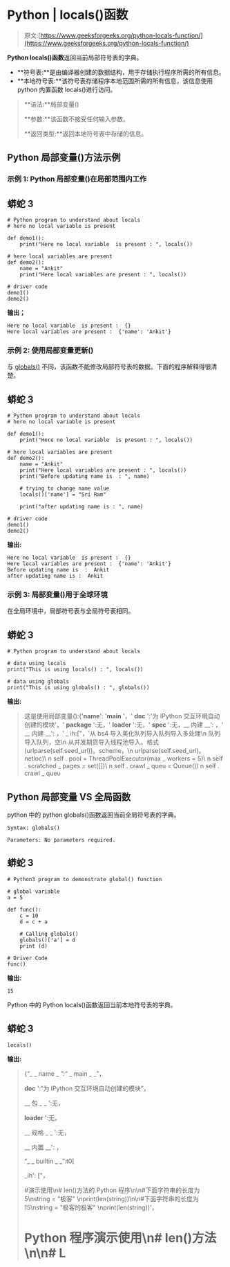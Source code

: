 # Python | locals()函数

> 原文:[https://www.geeksforgeeks.org/python-locals-function/](https://www.geeksforgeeks.org/python-locals-function/)

**Python locals()函数**返回当前局部符号表的字典。

*   **符号表:**是由编译器创建的数据结构，用于存储执行程序所需的所有信息。
*   **本地符号表:**该符号表存储程序本地范围所需的所有信息，该信息使用 python 内置函数 locals()进行访问。

> **语法:**局部变量()
> 
> **参数:**该函数不接受任何输入参数。
> 
> **返回类型:**返回本地符号表中存储的信息。

## Python 局部变量()方法示例

### **示例 1:** Python 局部变量()在局部范围内工作

## 蟒蛇 3

```
# Python program to understand about locals
# here no local variable is present

def demo1():
    print("Here no local variable  is present : ", locals())

# here local variables are present
def demo2():
    name = "Ankit"
    print("Here local variables are present : ", locals())

# driver code
demo1()
demo2()
```

**输出；**

```
Here no local variable  is present :  {}
Here local variables are present :  {'name': 'Ankit'}
```

### **示例 2:** 使用局部变量更新()

与 [globals()](https://www.geeksforgeeks.org/python-globals-function/) 不同，该函数不能修改局部符号表的数据。下面的程序解释得很清楚。

## 蟒蛇 3

```
# Python program to understand about locals
# here no local variable is present

def demo1():
    print("Here no local variable  is present : ", locals())

# here local variables are present
def demo2():
    name = "Ankit"
    print("Here local variables are present : ", locals())
    print("Before updating name is  : ", name)

    # trying to change name value
    locals()['name'] = "Sri Ram"

    print("after updating name is : ", name)

# driver code
demo1()
demo2()
```

**输出:**

```
Here no local variable  is present :  {}
Here local variables are present :  {'name': 'Ankit'}
Before updating name is  :  Ankit
after updating name is :  Ankit
```

### **示例 3:** 局部变量()用于全球环境

在全局环境中，局部符号表与全局符号表相同。

## 蟒蛇 3

```
# Python program to understand about locals

# data using locals
print("This is using locals() : ", locals())

# data using globals
print("This is using globals() : ", globals())
```

**输出:**

> 这是使用局部变量():{'__name__': '__main__ '，' __doc__ ':'为 IPython 交互环境自动创建的模块'，' __package__ ':无，' __loader__ ':无，' __spec__ ':无，__ 内建 __': <module>，' __ 内建 __': <module>，' _ ih:["，'从 bs4 导入美化队列导入队列导入多处理\n 队列导入队列，空\n 从并发期货导入线程池导入。格式(urlparse(self.seed_url))。scheme，\n urlparse(self.seed_url)。netloc)\ n self . pool = ThreadPoolExecutor(max _ workers = 5)\ n self . scratched _ pages = set([])\ n self . crawl _ queu = Queue()\ n self . crawl _ queu</module></module>

## Python 局部变量 VS 全局函数

python 中的 python globals()函数返回当前全局符号表的字典。

```
Syntax: globals()

Parameters: No parameters required.
```

## 蟒蛇 3

```
# Python3 program to demonstrate global() function

# global variable
a = 5

def func():
    c = 10
    d = c + a

    # Calling globals()
    globals()['a'] = d
    print (d)

# Driver Code   
func()
```

**输出:**

```
15
```

Python 中的 Python locals()函数返回当前本地符号表的字典。

## 蟒蛇 3

```
locals()
```

**输出:**

> {“_ _ name _ _”:“_ _ main _ _”，
> 
> __doc__ ':“为 IPython 交互环境自动创建的模块”，
> 
> __ 包 _ _ ':无，
> 
> __loader__ ':无，
> 
> __ 规格 _ _ ':无，
> 
> __ 内置 __': <module>，</module>
> 
> “_ _ builtin _ _”:t0[
> 
> _ih': ["，
> 
> #演示使用\n# len()方法的 Python 程序\n\n#下面字符串的长度为 5\nstring = "极客" \nprint(len(string))\n\n#下面字符串的长度为 15\nstring = "极客的极客" \nprint(len(string))'，
> 
> # Python 程序演示使用\n# len()方法\n\n# L